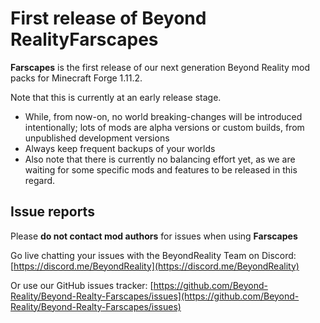 # First release of **Beyond RealityFarscapes**

**Farscapes** is the first release of our next generation Beyond Reality mod packs for Minecraft Forge 1.11.2.

Note that this is currently at an early release stage.

- While, from now-on, no world breaking-changes will be introduced intentionally; lots of mods are alpha versions or custom builds, from unpublished development versions
- Always keep frequent backups of your worlds
- Also note that there is currently no balancing effort yet, as we are waiting for some specific mods and features to be released in this regard.


## Issue reports

Please **do not contact mod authors** for issues when using **Farscapes**

Go live chatting your issues with the BeyondReality Team on Discord: [https://discord.me/BeyondReality](https://discord.me/BeyondReality)

Or use our GitHub issues tracker: [https://github.com/Beyond-Reality/Beyond-Realty-Farscapes/issues](https://github.com/Beyond-Reality/Beyond-Realty-Farscapes/issues)
